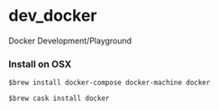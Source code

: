 # dev_docker
Docker Development/Playground

### Install on OSX
`$brew install docker-compose docker-machine docker`

`$brew cask install docker`

